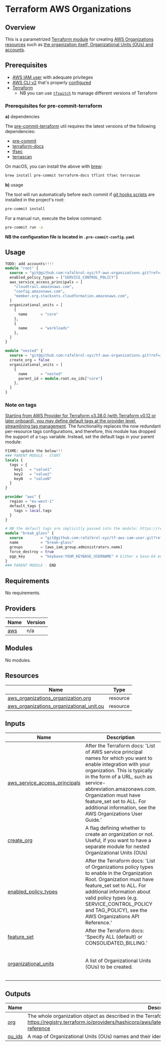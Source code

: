 # Terraform AWS Organizations

## Overview

This is a parametrized [Terraform module](https://learn.hashicorp.com/tutorials/terraform/module) for creating [AWS Organizations resources](https://docs.aws.amazon.com/IAM/latest/UserGuide/id_users.html)
such as [the organization itself, Organizational Units (OUs) and accounts](https://docs.aws.amazon.com/organizations/latest/userguide/orgs_getting-started_concepts.html).

## Prerequisites

* [AWS IAM user](https://docs.aws.amazon.com/IAM/latest/UserGuide/id_users.html) with adequate privileges
* [AWS CLI v2](https://docs.aws.amazon.com/cli/latest/userguide/install-cliv2.html) that's properly [configured](https://docs.aws.amazon.com/cli/latest/userguide/cli-configure-quickstart.html)
* [Terraform](https://www.terraform.io/)
  * NB you can use [`tfswitch`](https://tfswitch.warrensbox.com/) to manage different versions of Terraform

### Prerequisites for pre-commit-terraform

**a)** dependencies

The [pre-commit-terraform](https://github.com/antonbabenko/pre-commit-terraform) util requires the latest versions of the following dependencies:

* [pre-commit](https://pre-commit.com/#install)
* [terraform-docs](https://github.com/terraform-docs/terraform-docs)
* [tfsec](https://github.com/aquasecurity/tfsec)
* [terrascan](https://github.com/accurics/terrascan)

On macOS, you can install the above with [brew](https://brew.sh/):

```bash
brew install pre-commit terraform-docs tflint tfsec terrascan
```

**b)** usage

The tool will run automatically before each commit if [git hooks scripts](https://pre-commit.com/#3-install-the-git-hook-scripts) are installed in the project's root:

```bash
pre-commit install
```

For a manual run, execute the below command:

```bash
pre-commit run -a
```

**NB the configuration file is located in `.pre-commit-config.yaml`**

## Usage

```terraform
TODO: add accounts!!!!
module "root" {
  source = "git@github.com:rafalkrol-xyz/tf-aws-organizations.git?ref=init"
  enabled_policy_types = ["SERVICE_CONTROL_POLICY"]
  aws_service_access_principals = [
    "cloudtrail.amazonaws.com",
    "config.amazonaws.com",
    "member.org.stacksets.cloudformation.amazonaws.com",
  ]
  organizational_units = [
    {
      name      = "core"
    },
    {
      name      = "workloads"
    },
  ]
}

module "nested" {
  source = "git@github.com:rafalkrol-xyz/tf-aws-organizations.git?ref=init"
  create_org = false
  organizational_units = [
    {
      name      = "nested"
      parent_id = module.root.ou_ids["core"]
    },
  ]
}
```

### Note on tags

[Starting from AWS Provider for Terraform v3.38.0 (with Terraform v0.12 or later onboard), you may define default tags at the provider level, streamlining tag management](https://www.hashicorp.com/blog/default-tags-in-the-terraform-aws-provider).
The functionality replaces the now redundant per-resource tags configurations, and therefore, this module has dropped the support of a `tags` variable.
Instead, set the default tags in your parent module:

```terraform
FIXME: update the below!!!
### PARENT MODULE - START
locals {
  tags = {
    key1   = "value1"
    key2   = "value2"
    keyN   = "valueN"
  }
}

provider "aws" {
  region = "eu-west-1"
  default_tags {
    tags = local.tags
  }
}

# NB the default tags are implicitly passed into the module: https://registry.terraform.io/providers/hashicorp/aws/latest/docs#default_tags
module "break_glass" {
  source        = "git@github.com:rafalkrol-xyz/tf-aws-iam-user.git?ref=v1.0.0"
  name          = "break-glass"
  groups        = [aws_iam_group.administrators.name]
  force_destroy = true
  pgp_key       = "keybase:YOUR_KEYBASE_USERNAME" # Either a base-64 encoded PGP public key, or a keybase username in the form keybase:username.
}
### PARENT MODULE - END
```

<!-- BEGINNING OF PRE-COMMIT-TERRAFORM DOCS HOOK -->
## Requirements

No requirements.

## Providers

| Name | Version |
|------|---------|
| <a name="provider_aws"></a> [aws](#provider\_aws) | n/a |

## Modules

No modules.

## Resources

| Name | Type |
|------|------|
| [aws_organizations_organization.org](https://registry.terraform.io/providers/hashicorp/aws/latest/docs/resources/organizations_organization) | resource |
| [aws_organizations_organizational_unit.ou](https://registry.terraform.io/providers/hashicorp/aws/latest/docs/resources/organizations_organizational_unit) | resource |

## Inputs

| Name | Description | Type | Default | Required |
|------|-------------|------|---------|:--------:|
| <a name="input_aws_service_access_principals"></a> [aws\_service\_access\_principals](#input\_aws\_service\_access\_principals) | After the Terraform docs: 'List of AWS service principal names for which you want to enable integration with your organization. This is typically in the form of a URL, such as service-abbreviation.amazonaws.com. Organization must have feature\_set set to ALL. For additional information, see the AWS Organizations User Guide.' | `list(string)` | `null` | no |
| <a name="input_create_org"></a> [create\_org](#input\_create\_org) | A flag defining whether to create an organization or not. Useful, if you want to have a separate module for nested Organizational Units (OUs) | `bool` | `true` | no |
| <a name="input_enabled_policy_types"></a> [enabled\_policy\_types](#input\_enabled\_policy\_types) | After the Terraform docs: 'List of Organizations policy types to enable in the Organization Root. Organization must have feature\_set set to ALL. For additional information about valid policy types (e.g. SERVICE\_CONTROL\_POLICY and TAG\_POLICY), see the AWS Organizations API Reference.' | `list(string)` | `null` | no |
| <a name="input_feature_set"></a> [feature\_set](#input\_feature\_set) | After the Terraform docs: 'Specify ALL (default) or CONSOLIDATED\_BILLING.' | `string` | `"ALL"` | no |
| <a name="input_organizational_units"></a> [organizational\_units](#input\_organizational\_units) | A list of Organizational Units (OUs) to be created. | <pre>list(object({<br>    name      = string<br>    parent_id = optional(string)<br>  }))</pre> | `null` | no |

## Outputs

| Name | Description |
|------|-------------|
| <a name="output_org"></a> [org](#output\_org) | The whole organization object as described in the Terraform docs: https://registry.terraform.io/providers/hashicorp/aws/latest/docs/resources/organizations_organization#attributes-reference |
| <a name="output_ou_ids"></a> [ou\_ids](#output\_ou\_ids) | A map of Organizational Units (OUs) names and their identifiers (IDs) |
<!-- END OF PRE-COMMIT-TERRAFORM DOCS HOOK -->
